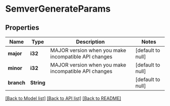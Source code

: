 # SemverGenerateParams

## Properties
Name | Type | Description | Notes
------------ | ------------- | ------------- | -------------
**major** | **i32** | MAJOR version when you make incompatible API changes | [default to null]
**minor** | **i32** | MAJOR version when you make incompatible API changes | [default to null]
**branch** | **String** |  | [default to null]

[[Back to Model list]](../README.md#documentation-for-models) [[Back to API list]](../README.md#documentation-for-api-endpoints) [[Back to README]](../README.md)


